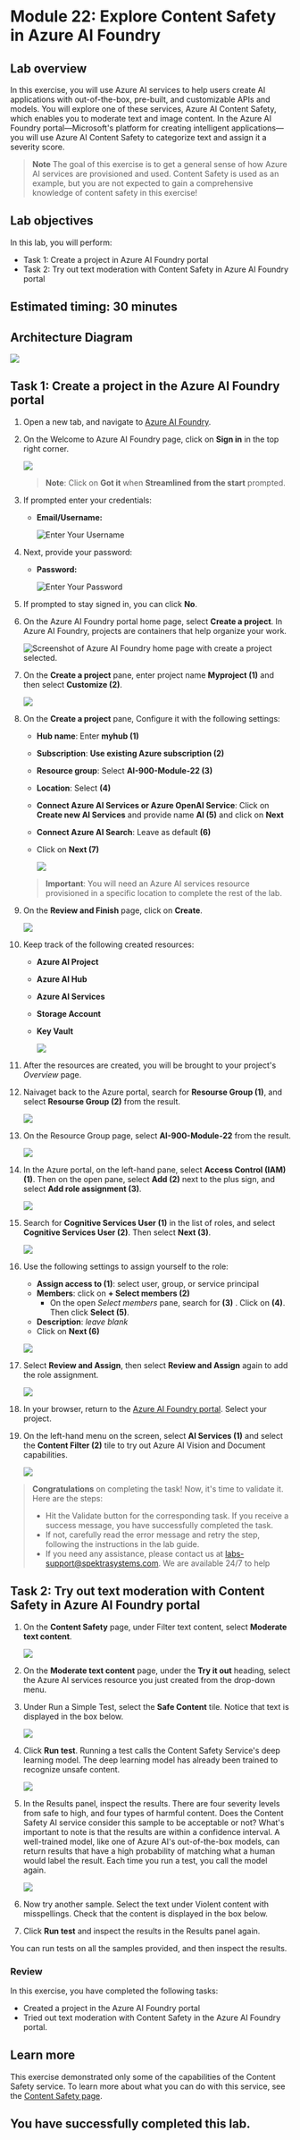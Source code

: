 # Module 22: Explore Content Safety in Azure AI Foundry

## Lab overview

In this exercise, you will use Azure AI services to help users create AI applications with out-of-the-box, pre-built, and customizable APIs and models. You will explore one of these services, Azure AI Content Safety, which enables you to moderate text and image content. In the Azure AI Foundry portal—Microsoft's platform for creating intelligent applications—you will use Azure AI Content Safety to categorize text and assign it a severity score.

> **Note**
> The goal of this exercise is to get a general sense of how Azure AI services are provisioned and used. Content Safety is used as an example, but you are not expected to gain a comprehensive knowledge of content safety in this exercise!

## Lab objectives

In this lab, you will perform:

- Task 1: Create a project in Azure AI Foundry portal
- Task 2: Try out text moderation with Content Safety in Azure AI Foundry portal 

## Estimated timing: 30 minutes

## Architecture Diagram

 ![](media/ex22.png)

## Task 1: Create a project in the Azure AI Foundry portal

1. Open a new tab, and navigate to [Azure AI Foundry](https://ai.azure.com?azure-portal=true).

1. On the Welcome to Azure AI Foundry page, click on **Sign in** in the top right corner.

   ![](./media/17-18.png)

   >**Note**: Click on **Got it** when **Streamlined from the start** prompted. 

1. If prompted enter your credentials:
 
   - **Email/Username:** <inject key="AzureAdUserEmail"></inject>
 
       ![Enter Your Username](./media/19-4.png)
 
1. Next, provide your password:
 
   - **Password:** <inject key="AzureAdUserPassword"></inject>
 
     ![Enter Your Password](./media/19-5.png)
 
1. If prompted to stay signed in, you can click **No**.

1. On the Azure AI Foundry portal home page, select **Create a project**. In Azure AI Foundry, projects are containers that help organize your work.  

    ![Screenshot of Azure AI Foundry home page with create a project selected.](./media/azure-ai-foundry-create-project.png)

1. On the **Create a project** pane, enter project name **Myproject<inject key="DeploymentID" enableCopy="false" /> (1)** and then select **Customize (2)**.

    ![](./media/17-3.png)

1. On the **Create a project** pane, Configure it with the following settings:

    - **Hub name**: Enter **myhub<inject key="DeploymentID" enableCopy="false" /> (1)**
    - **Subscription**: **Use existing Azure subscription (2)**
    - **Resource group**: Select **AI-900-Module-22 (3)**
    - **Location**: Select **<inject key="location" enableCopy="false"/> (4)**
    - **Connect Azure AI Services or Azure OpenAI Service**:
    Click on **Create new AI Services** and provide name **AI<inject key="DeploymentID" enableCopy="false" /> (5)** and click on **Next**
    - **Connect Azure AI Search**: Leave as default **(6)**
    - Click on **Next (7)**

        ![](./media/22-12.png)

    > **Important**: You will need an Azure AI services resource provisioned in a specific location to complete the rest of the lab.

1. On the **Review and Finish** page, click on **Create**.

    ![](./media/22-1.png)

1. Keep track of the following created resources: 
    
    - **Azure AI Project**
    - **Azure AI Hub**  
    - **Azure AI Services**    
    - **Storage Account**  
    - **Key Vault**

      ![](./media/17-4.png)

1. After the resources are created, you will be brought to your project's *Overview* page.  

1. Naivaget back to the Azure portal, search for **Resourse Group (1)**, and select **Resourse Group (2)** from the result.

   ![](./media/22-2.png)

1. On the Resource Group page, select **AI-900-Module-22** from the result.

   ![](./media/22-3.png)

1. In the Azure portal, on the left-hand pane, select **Access Control (IAM) (1)**. Then on the open pane, select **Add (2)** next to the plus sign, and select **Add role assignment (3)**. 

   ![](./media/22-4.png)

1. Search for **Cognitive Services User (1)** in the list of roles, and select **Cognitive Services User (2)**. Then select **Next (3)**. 

   ![](./media/22-5.png)

1. Use the following settings to assign yourself to the role: 
    - **Assign access to (1)**: select user, group, or service principal
    - **Members**: click on **+ Select members (2)**
        - On the open *Select members* pane, search for **<inject key="AzureAdUserEmail"></inject> (3)** . Click on **<inject key="AzureAdUserEmail"></inject> (4)**. Then click **Select (5)**.
    - **Description**: *leave blank*
    - Click on **Next (6)**

    ![](./media/22-6.png)

1. Select **Review and Assign**, then select **Review and Assign** again to add the role assignment.    

   ![](./media/2207.png)

1. In your browser, return to the [Azure AI Foundry portal](https://ai.azure.com?azure-portal=true). Select your project. 

1. On the left-hand menu on the screen, select **AI Services (1)** and select the **Content Filter (2)** tile to try out Azure AI Vision and Document capabilities.
    
    ![](./media/22-7.png)

> **Congratulations** on completing the task! Now, it's time to validate it. Here are the steps:
> - Hit the Validate button for the corresponding task. If you receive a success message, you have successfully completed the task. 
> - If not, carefully read the error message and retry the step, following the instructions in the lab guide.
> - If you need any assistance, please contact us at labs-support@spektrasystems.com. We are available 24/7 to help

<validation step="7ff02ba9-c76e-41b8-9319-a1f4b195ca8a" />

## Task 2: Try out text moderation with Content Safety in Azure AI Foundry portal 

1. On the **Content Safety** page, under Filter text content, select **Moderate text content**.

   ![](./media/22-8.png)

1. On the **Moderate text content** page, under the **Try it out** heading, select the Azure AI services resource you just created from the drop-down menu.  

1. Under Run a Simple Test, select the **Safe Content** tile. Notice that text is displayed in the box below. 

   ![](./media/22-9.png)

1. Click **Run test**. Running a test calls the Content Safety Service's deep learning model. The deep learning model has already been trained to recognize unsafe content.

   ![](./media/22-10.png)

1. In the Results panel, inspect the results. There are four severity levels from safe to high, and four types of harmful content. Does the Content Safety AI service consider this sample to be acceptable or not? What's important to note is that the results are within a confidence interval. A well-trained model, like one of Azure AI's out-of-the-box models, can return results that have a high probability of matching what a human would label the result. Each time you run a test, you call the model again. 

   ![](./media/22-11.png)

1. Now try another sample. Select the text under Violent content with misspellings. Check that the content is displayed in the box below.

1. Click **Run test** and inspect the results in the Results panel again. 

You can run tests on all the samples provided, and then inspect the results.

### Review
In this exercise, you have completed the following tasks:
- Created a project in the Azure AI Foundry portal
- Tried out text moderation with Content Safety in the Azure AI Foundry portal.

## Learn more

This exercise demonstrated only some of the capabilities of the Content Safety service. To learn more about what you can do with this service, see the [Content Safety page](https://learn.microsoft.com/azure/ai-services/content-safety/overview).

## You have successfully completed this lab.
